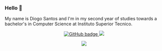 ### Hello :wave: 

<!--
**DiogoSantoss/diogosantoss** is a ✨ _special_ ✨ repository because its `README.md` (this file) appears on your GitHub profile.
-->

My name is Diogo Santos and I'm in my second year of studies towards a bachelor's in Computer Science at Instituto Superior Tecnico.

<p align="center">
  <a href="https://github.com/DiogoSantoss?tab=followers">
    <img src="https://img.shields.io/github/followers/DiogoSantoss?label=Followers&logo=GitHub&style=for-the-badge" alt="GitHub badge" />
  </a>
  <a href="http://twitter.com/l_Didas_l">
    <img src="https://img.shields.io/twitter/follow/l_Didas_l?label=Twitter&logo=twitter&style=for-the-badge" />
  </a>
</p>


<p align = "center">
  <img src = "https://github-readme-stats.vercel.app/api/top-langs/?username=DiogoSantoss&hide=css,java,html&theme=react">
</p>

<!--
<p align="center"><img width="100%" src="https://github-readme-stats.vercel.app/api?username=DiogoSantoss&show_icons=true&theme=tokyonight" /></p>
-->
